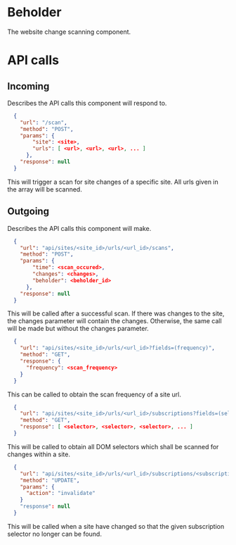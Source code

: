 Beholder
=================

The website change scanning component.

# API calls

## Incoming
Describes the API calls this component will respond to.

``` json
  {
    "url": "/scan",
    "method": "POST",
    "params": {
        "site": <site>,
        "urls": [ <url>, <url>, <url>, ... ]
      },
    "response": null
  }
```
This will trigger a scan for site changes of a specific site. All urls given in the array will be scanned.

## Outgoing
Describes the API calls this component will make.

``` json
  {
    "url": "api/sites/<site_id>/urls/<url_id>/scans",
    "method": "POST",
    "params": {
        "time": <scan_occured>,
        "changes": <changes>,
        "beholder": <beholder_id>
      },
    "response": null
  }
```
This will be called after a successful scan. If there was changes to the site, the changes parameter will contain the changes. Otherwise, the same call will be made but without the changes parameter.

``` json
  {
    "url": "api/sites/<site_id>/urls/<url_id>?fields=(frequency)",
    "method": "GET",
    "response": {
      "frequency": <scan_frequency>
    }
  }
```
This can be called to obtain the scan frequency of a site url.

``` json
  {
    "url": "api/sites/<site_id>/urls/<url_id>/subscriptions?fields=(selector, subscription_id)",
    "method": "GET",
    "response": [ <selector>, <selector>, <selector>, ... ]
  }
```
This will be called to obtain all DOM selectors which shall be scanned for changes within a site.

``` json
  {
    "url": "api/sites/<site_id>/urls/<url_id>/subscriptions/<subscription_id>",
    "method": "UPDATE",
    "params": {
      "action": "invalidate"
    }
    "response": null
  }
```
This will be called when a site have changed so that the given subscription selector no longer can be found.
